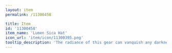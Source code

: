 ```yaml
---
layout: item
permalink: /11300458

title: Item
id: '11300458'
item_name: 'Lumen Sica Hat'
icon_url: 'item/icon/11300395.png'
tooltip_description: 'The radiance of this gear can vanquish any darkness. Legend says it was left behind by beings of pure light.'
---
```

